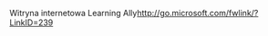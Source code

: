 <Token xmlns:xlink="http://www.w3.org/1999/xlink"><externalLink xmlns="http://ddue.schemas.microsoft.com/authoring/2003/5"><linkText>Witryna internetowa Learning Ally</linkText><linkUri>http://go.microsoft.com/fwlink/?LinkID=239</linkUri></externalLink></Token>

<!--HONumber=Jul16_HO3-->


